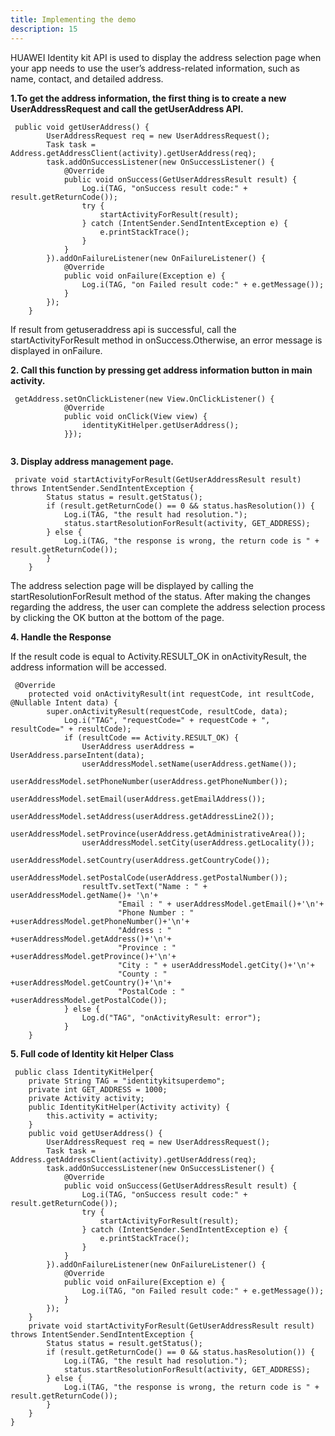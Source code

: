 ```yaml
---
title: Implementing the demo
description: 15
---
```


<p>HUAWEI Identity kit API is used to display the address selection page when your app needs to use the user’s address-related information, such as name, contact, and detailed address.</p>
<p><strong>1.To get the address information, the first thing is to create a new UserAddressRequest and call the getUserAddress API.</strong></p>
<pre><div id="copy-button10" class="copy-btn" title="Copy" onclick="copyCode(this.id)"></div><code> public void getUserAddress() {
        UserAddressRequest req = new UserAddressRequest();
        Task<GetUserAddressResult> task = Address.getAddressClient(activity).getUserAddress(req);
        task.addOnSuccessListener(new OnSuccessListener<GetUserAddressResult>() {
            @Override
            public void onSuccess(GetUserAddressResult result) {
                Log.i(TAG, "onSuccess result code:" + result.getReturnCode());
                try {
                    startActivityForResult(result);
                } catch (IntentSender.SendIntentException e) {
                    e.printStackTrace();
                }
            }
        }).addOnFailureListener(new OnFailureListener() {
            @Override
            public void onFailure(Exception e) {
                Log.i(TAG, "on Failed result code:" + e.getMessage());
            }
        });
    }<span class="pln">
</span></code></pre>
<p>If result from getuseraddress api is successful, call the startActivityForResult method in onSuccess.Otherwise, an error message is displayed in onFailure.</p>
<p><strong>2. Call this function by pressing get address information button in main activity.</strong></p>
<pre><div id="copy-button11" class="copy-btn" title="Copy" onclick="copyCode(this.id)"></div><code> getAddress.setOnClickListener(new View.OnClickListener() {
            @Override
            public void onClick(View view) {
                identityKitHelper.getUserAddress();
            }});<span class="pln">
        </span></code></pre>
            
<p><strong>3. Display address management page.</strong></p>
<pre><div id="copy-button12" class="copy-btn" title="Copy" onclick="copyCode(this.id)"></div><code> private void startActivityForResult(GetUserAddressResult result) throws IntentSender.SendIntentException {
        Status status = result.getStatus();
        if (result.getReturnCode() == 0 && status.hasResolution()) {
            Log.i(TAG, "the result had resolution.");
            status.startResolutionForResult(activity, GET_ADDRESS);
        } else {
            Log.i(TAG, "the response is wrong, the return code is " + result.getReturnCode());
        }
    }</code></pre>
    
<p>The address selection page will be displayed by calling the startResolutionForResult method of the status. After making the changes regarding the address, the user can complete the address selection process by clicking the OK button at the bottom of the page.</p>
<p><strong>4. Handle the Response </strong></p>
<p>If the result code is equal to Activity.RESULT_OK in onActivityResult, the address information will be accessed.</p>
<pre><div id="copy-button13" class="copy-btn" title="Copy" onclick="copyCode(this.id)"></div><code> @Override
    protected void onActivityResult(int requestCode, int resultCode, @Nullable Intent data) {
        super.onActivityResult(requestCode, resultCode, data);
            Log.i("TAG", "requestCode=" + requestCode + ", resultCode=" + resultCode);
            if (resultCode == Activity.RESULT_OK) {
                UserAddress userAddress = UserAddress.parseIntent(data);
                userAddressModel.setName(userAddress.getName());
                userAddressModel.setPhoneNumber(userAddress.getPhoneNumber());
                userAddressModel.setEmail(userAddress.getEmailAddress());
                userAddressModel.setAddress(userAddress.getAddressLine2());
                userAddressModel.setProvince(userAddress.getAdministrativeArea());
                userAddressModel.setCity(userAddress.getLocality());
                userAddressModel.setCountry(userAddress.getCountryCode());
                userAddressModel.setPostalCode(userAddress.getPostalNumber());
                resultTv.setText("Name : " + userAddressModel.getName()+ '\n'+
                        "Email : " + userAddressModel.getEmail()+'\n'+
                        "Phone Number : " +userAddressModel.getPhoneNumber()+'\n'+
                        "Address : " +userAddressModel.getAddress()+'\n'+
                        "Province : " +userAddressModel.getProvince()+'\n'+
                        "City : " + userAddressModel.getCity()+'\n'+
                        "County : " +userAddressModel.getCountry()+'\n'+
                        "PostalCode : " +userAddressModel.getPostalCode());
            } else {
                Log.d("TAG", "onActivityResult: error");
            }
    } </code></pre>
    
<p><strong>5. Full code of Identity kit Helper Class</strong></p>
<pre><div id="copy-button12" class="copy-btn" title="Copy" onclick="copyCode(this.id)"></div><code> public class IdentityKitHelper{
    private String TAG = "identitykitsuperdemo";
    private int GET_ADDRESS = 1000;
    private Activity activity;
    public IdentityKitHelper(Activity activity) {
        this.activity = activity;
    }
    public void getUserAddress() {
        UserAddressRequest req = new UserAddressRequest();
        Task<GetUserAddressResult> task = Address.getAddressClient(activity).getUserAddress(req);
        task.addOnSuccessListener(new OnSuccessListener<GetUserAddressResult>() {
            @Override
            public void onSuccess(GetUserAddressResult result) {
                Log.i(TAG, "onSuccess result code:" + result.getReturnCode());
                try {
                    startActivityForResult(result);
                } catch (IntentSender.SendIntentException e) {
                    e.printStackTrace();
                }
            }
        }).addOnFailureListener(new OnFailureListener() {
            @Override
            public void onFailure(Exception e) {
                Log.i(TAG, "on Failed result code:" + e.getMessage());
            }
        });
    }
    private void startActivityForResult(GetUserAddressResult result) throws IntentSender.SendIntentException {
        Status status = result.getStatus();
        if (result.getReturnCode() == 0 && status.hasResolution()) {
            Log.i(TAG, "the result had resolution.");
            status.startResolutionForResult(activity, GET_ADDRESS);
        } else {
            Log.i(TAG, "the response is wrong, the return code is " + result.getReturnCode());
        }
    }
}
